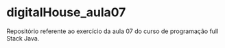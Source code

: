 # digitalHouse_aula07
Repositório referente ao exercício da aula 07 do curso de programação full Stack Java.
